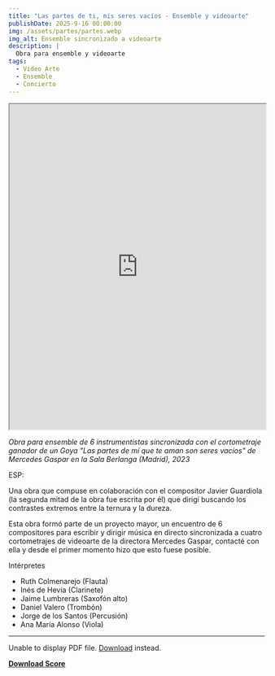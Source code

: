 ```yaml
---
title: "Las partes de ti, mis seres vacíos - Ensemble y videoarte"
publishDate: 2025-9-16 00:00:00
img: /assets/partes/partes.webp
img_alt: Ensemble sincronizado a videoarte
description: |
  Obra para ensemble y videoarte
tags:
  - Video Arte
  - Ensemble
  - Concierto
---
```


<iframe src="https://drive.google.com/file/d/1w5uqDE8JT19NL_IDY5R0g03Lt_OhqXKF/preview" width="100%" height="640" allow="autoplay" allowfullscreen></iframe>          



*Obra para ensemble de 6 instrumentistas sincronizada con el cortometraje ganador de un Goya "Las partes de mí que te aman son seres vacíos" de Mercedes Gaspar en la Sala Berlanga (Madrid), 2023*

ESP:

Una obra que compuse en colaboración con el compositor Javier Guardiola (la segunda mitad de la obra fue escrita por él) que dirigí buscando los contrastes extremos entre la ternura y la dureza.

Esta obra formó parte de un proyecto mayor, un encuentro de 6 compositores para escribir y dirigir música en directo sincronizada a cuatro cortometrajes de videoarte de la directora Mercedes Gaspar, contacté con ella y desde el primer momento hizo que esto fuese posible.

Intérpretes
- Ruth Colmenarejo (Flauta)
- Inés de Hevia (Clarinete)
- Jaime Lumbreras (Saxofón alto)
- Daniel Valero (Trombón)
- Jorge de los Santos (Percusión)
- Ana María Alonso (Viola)

---



<object data="/assets/partes/partes.pdf" type="application/pdf" width="100%" height="600px">
    <p>Unable to display PDF file. <a href="/assets/partes/partes.pdf">Download</a> instead.</p>
</object>

[**Download Score**](/assets/partes/partes.pdf)







